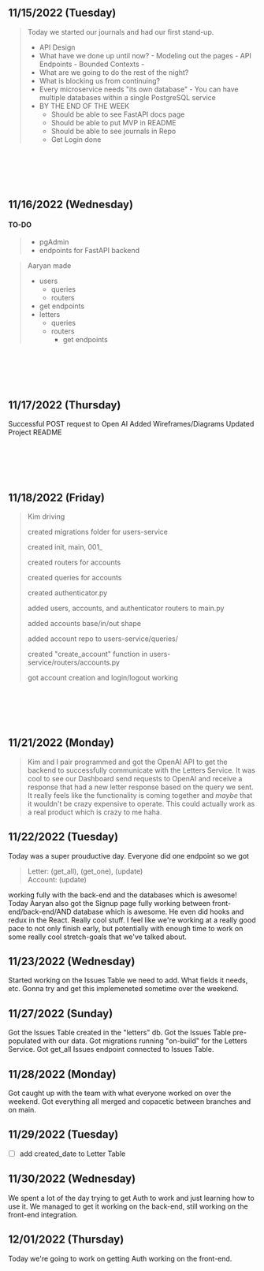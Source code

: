 ## 11/15/2022 (Tuesday)
> Today we started our journals and had our first stand-up. 
> - API Design
> - What have we done up until now?
	- Modeling out the pages
	- API Endpoints
	- Bounded Contexts
	- 
> - What are we going to do the rest of the night?
> - What is blocking us from continuing?
> - Every microservice needs "its own database"
	- You can have multiple databases within a single PostgreSQL service
> - BY THE END OF THE WEEK
>	- Should be able to see FastAPI docs page
>	- Should be able to put MVP in README
>	- Should be able to see journals in Repo
>	- Get Login done

<br>
<br>
<br>
<br>

## 11/16/2022 (Wednesday)

#### TO-DO
> - pgAdmin
> - endpoints for FastAPI backend

> Aaryan made
>    - users
>      - queries
>      - routers
>    - get endpoints
>    - letters
>    	- queries
>		- routers
>			- get endpoints

<br>
<br>
<br>
<br>


## 11/17/2022 (Thursday)
Successful POST request to Open AI
Added Wireframes/Diagrams
Updated Project README

<br>
<br>
<br>
<br>

## 11/18/2022 (Friday)

>
>Kim driving
>
>created migrations folder for users-service
>
>	created init, main, 001_
>
>created routers for accounts
>
>created queries for accounts
>
>created authenticator.py
>
>added users, accounts, and authenticator routers to main.py
>
>added accounts base/in/out shape
>
>added account repo to users-service/queries/
>
>created "create_account" function in users-service/routers/accounts.py
>
>got account creation and login/logout working


<br>
<br>
<br>
<br>

## 11/21/2022 (Monday)
> Kim and I pair programmed and got the OpenAI API to get the backend to successfully communicate with the Letters Service. It was cool to see our Dashboard send requests to OpenAI and receive a response that had a new letter response based on the query we sent. It really feels like the functionality is coming together and *maybe* that it wouldn't be crazy expensive to operate. This could actually work as a real product which is crazy to me haha.


## 11/22/2022 (Tuesday)
Today was a super prouductive day. Everyone did one endpoint so we got  
> Letter: (get_all), (get_one), (update)  
> Account: (update)

working fully with the back-end and the databases which is awesome! Today Aaryan also got the Signup page fully working between front-end/back-end/AND database which is awesome. He even did hooks and redux in the React. Really cool stuff. I feel like we're working at a really good pace to not only finish early, but potentially with enough time to work on some really cool stretch-goals that we've talked about. 

## 11/23/2022 (Wednesday)
Started working on the Issues Table we need to add. What fields it needs, etc. Gonna try and get this implemeneted sometime over the weekend.

## 11/27/2022 (Sunday)
Got the Issues Table created in the "letters" db. Got the Issues Table pre-populated with our data. Got migrations running "on-build" for the Letters Service. Got get_all Issues endpoint connected to Issues Table.

## 11/28/2022 (Monday)
Got caught up with the team with what everyone worked on over the weekend. Got everything all merged and copacetic between branches and on main. 

## 11/29/2022 (Tuesday)
 - [ ] add created_date to Letter Table

## 11/30/2022 (Wednesday)
We spent a lot of the day trying to get Auth to work and just learning how to use it. We managed to get it working on the back-end, still working on the front-end integration. 

## 12/01/2022 (Thursday)
Today we're going to work on getting Auth working on the front-end.